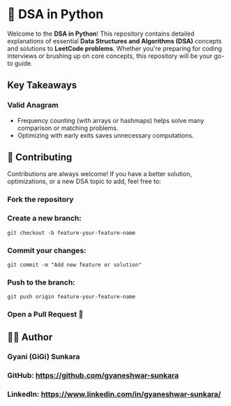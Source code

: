 # 📝 DSA in Python
Welcome to the **DSA in Python**! This repository contains detailed explanations of essential **Data Structures and Algorithms (DSA)** concepts and solutions to **LeetCode problems**. Whether you're preparing for coding interviews or brushing up on core concepts, this repository will be your go-to guide.  

## Key Takeaways
### Valid Anagram
* Frequency counting (with arrays or hashmaps) helps solve many comparison or matching problems.
* Optimizing with early exits saves unnecessary computations.

## 🚀 Contributing
Contributions are always welcome! If you have a better solution, optimizations, or a new DSA topic to add, feel free to:
### Fork the repository
### Create a new branch:
    git checkout -b feature-your-feature-name   
### Commit your changes:
    git commit -m "Add new feature or solution"
### Push to the branch:
    git push origin feature-your-feature-name
### Open a Pull Request 🚀

## 🧑‍💻 Author
### Gyani (GiGi) Sunkara
### GitHub: https://github.com/gyaneshwar-sunkara
### LinkedIn: https://www.linkedin.com/in/gyaneshwar-sunkara/

